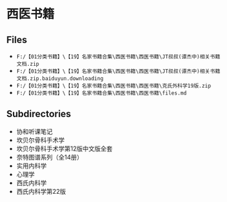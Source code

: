 # 西医书籍

## Files

- `F:/【01分类书籍】\【19】名家书籍合集\西医书籍\西医书籍\JT叔叔(谭杰中)相关书籍文档.zip`
- `F:/【01分类书籍】\【19】名家书籍合集\西医书籍\西医书籍\JT叔叔(谭杰中)相关书籍文档.zip.baiduyun.downloading`
- `F:/【01分类书籍】\【19】名家书籍合集\西医书籍\西医书籍\克氏外科学19版.zip`
- `F:/【01分类书籍】\【19】名家书籍合集\西医书籍\西医书籍\files.md`

## Subdirectories

- 协和听课笔记
- 坎贝尔骨科手术学
- 坎贝尔骨科手术学第12版中文版全套
- 奈特图谱系列（全14册）
- 实用内科学
- 心理学
- 西氏内科学
- 西氏内科学第22版

